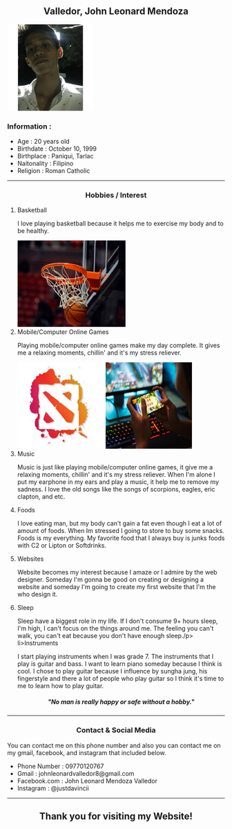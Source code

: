 <h2 align="center">Valledor, John Leonard Mendoza</h2>

<img src="https://github.com/leonardda-vinci/theLeonarddavinci/blob/master/leonard.jpg" width="200" height="200"/>

<h3>Information : </h3>
<ul>
  <li>Age : 20 years old</li>
  <li>Birthdate : October 10, 1999</li>
  <li>Birthplace : Paniqui, Tarlac</li>
  <li>Naitonality : Filipino</li>
  <li>Religion : Roman Catholic</li>
</ul>

<hr>

<h3 align="center">Hobbies / Interest</h3>
<ol>
  <li>Basketball</li>
  <p>I love playing basketball because it helps me to exercise my body and to be healthy.</p>
  <img src="https://github.com/leonardda-vinci/theLeonarddavinci/blob/master/basket.jpg" width="250" height="200"/>
  
  <li>Mobile/Computer Online Games</li>
  <p>Playing mobile/computer online games make my day complete. It gives me a relaxing moments, chillin' and it's my stress reliever.</p>
  
  <img src="https://github.com/leonardda-vinci/theLeonarddavinci/blob/master/dota2.jpg" width="200" height="200"/>
  <img src="https://github.com/leonardda-vinci/theLeonarddavinci/blob/master/mobile%26computer%20online%20games.jpg" width="200" height="200"/>
  <li>Music</li>
  <p>Music is just like playing mobile/computer online games, it give me a relaxing moments, chillin' and it's my stress reliever. When I'm alone I put my earphone in my ears and play a music, it help me to remove my sadness. I love the old songs like the songs of scorpions, eagles, eric clapton, and etc.</p>
  <li>Foods</li>
  <p>I love eating man, but my body can't gain a fat even though I  eat a lot of amount of foods. When Im stressed I going to store to buy some snacks. Foods is my everything. My favorite food that I always buy is junks foods with C2 or Lipton or Softdrinks. </p>
  <li>Websites</li>
  <p>Website becomes my interest because I amaze or I admire by the web designer. Someday I'm gonna be good on creating or designing a website and someday I'm going to create my first website that I'm the who design it.</p>
  <li>Sleep</li>
  <p>Sleep have a biggest role in my life. If I don't consume 9+ hours sleep, I'm high, I can't focus on the things around me. The feeling you can't walk, you can't eat because you don't have enough sleep./p>
  li>Instruments</li>
  <p>I start playing instruments when I was grade 7. The instruments that I play is guitar and bass. I want to learn piano someday because I think is cool. I chose to play guitar because I influence by sungha jung, his fingerstyle and there a lot of people who play guitar so I think it's time to me to learn how to play guitar.</p>
  <h5 align="center">"No man is really happy or safe without a hobby."</h5>
</ol>

<hr>

<h3 align="center">Contact & Social Media</h3>
<p>You can contact me on this phone number and also you can contact me on my gmail, facebook, and instagram that included below.
  <ul>
    <li>Phone Number : 09770120767</li>
    <li>Gmail : johnleonardvalledor8@gmail.com</li>
    <li>Facebook.com : John Leonard Mendoza Valledor</li>
    <li>Instagram : @justdavincii</li>
</ul>

<hr>

<h2 align="center">Thank you for visiting my Website! </h2>
